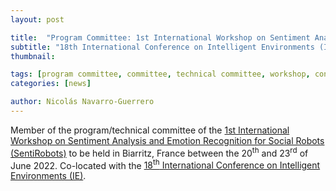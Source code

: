 ```yaml
---
layout: post

title:  "Program Committee: 1st International Workshop on Sentiment Analysis and Emotion Recognition for Social Robots (SentiRobots)"
subtitle: "18th International Conference on Intelligent Environments (IE)"
thumbnail: 

tags: [program committee, committee, technical committee, workshop, conference]
categories: [news]

author: Nicolás Navarro-Guerrero
---
```


Member of the program/technical committee of the <a href="https://sentirobots.ucsp.edu.pe/2022/" target="_blank">1st International Workshop on Sentiment Analysis and Emotion Recognition for Social Robots (SentiRobots)</a> to be held in  Biarritz, France between the 20<sup>th</sup> and 23<sup>rd</sup> of June 2022. Co-located with the <a href="https://ie2022.iutbayonne.univ-pau.fr/" target="_blank">18<sup>th</sup> International Conference on Intelligent Environments (IE)</a>.

<!--more-->

